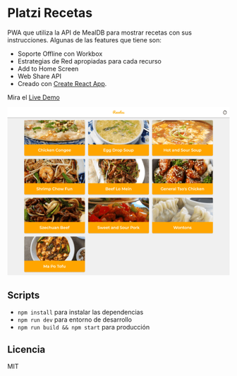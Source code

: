 # Platzi Recetas

PWA que utiliza la API de MealDB para mostrar recetas con sus instrucciones. Algunas de las features que tiene son:

* Soporte Offline con Workbox
* Estrategias de Red apropiadas para cada recurso
* Add to Home Screen
* Web Share API
* Creado con [Create React App](https://github.com/facebookincubator/create-react-app).

Mira el [Live Demo](https://platzirecetas.now.sh/)

![Captura de Recetas](.readme-static/ss.png)

## Scripts

* `npm install` para instalar las dependencias
* `npm run dev` para entorno de desarrollo
* `npm run build && npm start` para producción

## Licencia

MIT